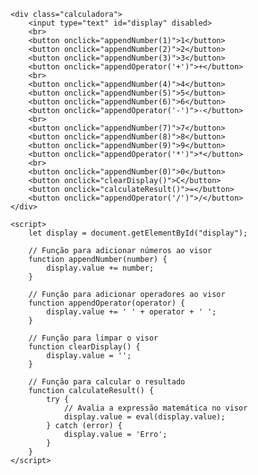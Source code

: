 <!DOCTYPE html>
<html lang="pt-br">
<head>
    <meta charset="UTF-8">
    <meta name="viewport" content="width=device-width, initial-scale=1.0">
    <title>Calculadora</title>
    <style>
        .calculadora {
            width: 200px;
            margin: 0 auto;
            padding: 20px;
            border: 2px solid #333;
            border-radius: 10px;
        }
        input, button {
            width: 40px;
            height: 40px;
            font-size: 20px;
            margin: 5px;
        }
        input {
            width: 170px;
        }
    </style>
</head>
<body>

    <div class="calculadora">
        <input type="text" id="display" disabled>
        <br>
        <button onclick="appendNumber(1)">1</button>
        <button onclick="appendNumber(2)">2</button>
        <button onclick="appendNumber(3)">3</button>
        <button onclick="appendOperator('+')">+</button>
        <br>
        <button onclick="appendNumber(4)">4</button>
        <button onclick="appendNumber(5)">5</button>
        <button onclick="appendNumber(6)">6</button>
        <button onclick="appendOperator('-')">-</button>
        <br>
        <button onclick="appendNumber(7)">7</button>
        <button onclick="appendNumber(8)">8</button>
        <button onclick="appendNumber(9)">9</button>
        <button onclick="appendOperator('*')">*</button>
        <br>
        <button onclick="appendNumber(0)">0</button>
        <button onclick="clearDisplay()">C</button>
        <button onclick="calculateResult()">=</button>
        <button onclick="appendOperator('/')">/</button>
    </div>

    <script>
        let display = document.getElementById("display");

        // Função para adicionar números ao visor
        function appendNumber(number) {
            display.value += number;
        }

        // Função para adicionar operadores ao visor
        function appendOperator(operator) {
            display.value += ' ' + operator + ' ';
        }

        // Função para limpar o visor
        function clearDisplay() {
            display.value = '';
        }

        // Função para calcular o resultado
        function calculateResult() {
            try {
                // Avalia a expressão matemática no visor
                display.value = eval(display.value);
            } catch (error) {
                display.value = 'Erro';
            }
        }
    </script>

</body>
</html>
